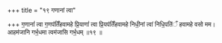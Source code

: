 +++
title = "१९ गणानां त्वा"

+++
ग॒णानां॑ त्वा ग॒णप॑तिँहवामहे प्रि॒याणां॑ त्वा प्रि॒यप॑तिँहवामहे निधी॒नां त्वा॑ निधि॒पति॑ँ हवामहे वसो मम। आहम॑जानि गर्भ॒धमा त्वम॑जासि गर्भ॒धम् ॥१९ ॥